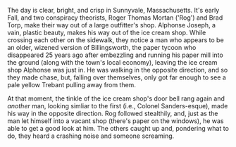 The day is clear, bright, and crisp in Sunnyvale, Massachusetts. It's early Fall, and two conspiracy theorists, Roger Thomas Mortan ('Rog') and Brad Torp, make their way out of a large outfitter's shop. Alphonse Joseph, a vain, plastic beauty, makes his way out of the ice cream shop. While crossing each other on the sidewalk, they notice a man who appears to be an older, wizened version of Billingsworth, the paper tycoon who disappeared 25 years ago after embezzling and running his paper mill into the ground (along with the town's local economy), leaving the ice cream shop Alphonse was just in. He was walking in the opposite direction, and so they made chase, but, falling over themselves, only got far enough to see a pale yellow Trebant pulling away from them.

At that moment, the tinkle of the ice cream shop's door bell rang again and _another_ man, looking simliar to the first (i.e., Colonel Sanders-esque), made his way in the opposite direction. Rog followed stealthily, and, just as the man let himself into a vacant shop (there's paper on the windows), he was able to get a good look at him. The others caught up and, pondering what to do, they heard a crashing noise and someone screaming.
